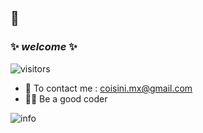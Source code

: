 ## 👋

### ✨ _welcome_ ✨
![visitors](https://visitor-badge.laobi.icu/badge?page_id=Flandre3569.Flandre3569)


- 💬 To contact me : coisini.mx@gmail.com
- 🐱‍🏍 Be a good coder
 
![info](https://github-readme-stats.vercel.app/api?username=Flandre3569&show_icons=true&count_private=true&hide=prs&theme=cobalt)
